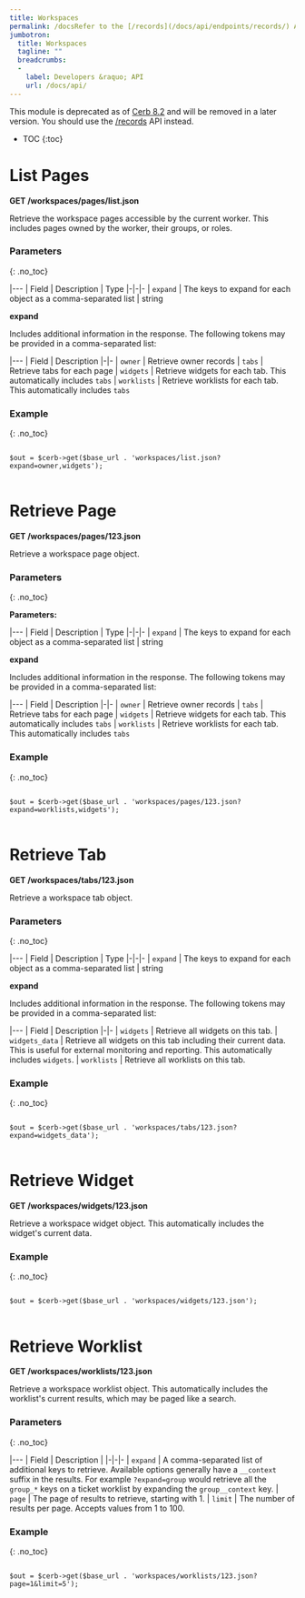 ```yaml
---
title: Workspaces
permalink: /docsRefer to the [/records](/docs/api/endpoints/records/) API endpoint.workspaces/
jumbotron:
  title: Workspaces
  tagline: ""
  breadcrumbs:
  -
    label: Developers &raquo; API
    url: /docs/api/
---
```


<div class="cerb-box note">
<p>This module is deprecated as of <a href="/releases/8.2/">Cerb 8.2</a> and will be removed in a later version. You should use the <a href="/docs/api/endpoints/records/">/records</a> API instead.</p>
</div>

* TOC
{:toc}

# List Pages

**GET /workspaces/pages/list.json**

Retrieve the workspace pages accessible by the current worker.  This includes pages owned by the worker, their groups, or roles.

### Parameters
{: .no_toc}

|---
| Field | Description | Type
|-|-|-
| `expand` | The keys to expand for each object as a comma-separated list | string

**expand**
	
Includes additional information in the response.  The following tokens may be provided in a comma-separated list:

|---
| Field | Description
|-|-
| `owner` | Retrieve owner records
| `tabs` | Retrieve tabs for each page
| `widgets` | Retrieve widgets for each tab. This automatically includes `tabs`
| `worklists` | Retrieve worklists for each tab. This automatically includes `tabs`

### Example
{: .no_toc}

<pre>
<code class="language-php">
$out = $cerb->get($base_url . 'workspaces/list.json?expand=owner,widgets');
</code>
</pre>

# Retrieve Page

**GET /workspaces/pages/123.json**

Retrieve a workspace page object.

### Parameters
{: .no_toc}

**Parameters:**

|---
| Field | Description | Type
|-|-|-
| `expand` | The keys to expand for each object as a comma-separated list | string

**expand**
	
Includes additional information in the response.  The following tokens may be provided in a comma-separated list:

|---
| Field | Description
|-|-
| `owner` | Retrieve owner records
| `tabs` | Retrieve tabs for each page
| `widgets` | Retrieve widgets for each tab. This automatically includes `tabs`
| `worklists` | Retrieve worklists for each tab. This automatically includes `tabs`

### Example
{: .no_toc}

<pre>
<code class="language-php">
$out = $cerb->get($base_url . 'workspaces/pages/123.json?expand=worklists,widgets');
</code>
</pre>

# Retrieve Tab

**GET /workspaces/tabs/123.json**

Retrieve a workspace tab object.

### Parameters
{: .no_toc}

|---
| Field | Description | Type
|-|-|-
| `expand` | The keys to expand for each object as a comma-separated list | string

**expand**
	
Includes additional information in the response.  The following tokens may be provided in a comma-separated list:

|---
| Field | Description
|-|-
| `widgets` | Retrieve all widgets on this tab.
| `widgets_data` | Retrieve all widgets on this tab including their current data. This is useful for external monitoring and reporting. This automatically includes `widgets`.
| `worklists` | Retrieve all worklists on this tab.

### Example
{: .no_toc}

<pre>
<code class="language-php">
$out = $cerb->get($base_url . 'workspaces/tabs/123.json?expand=widgets_data');
</code>
</pre>

# Retrieve Widget

**GET /workspaces/widgets/123.json**

Retrieve a workspace widget object.  This automatically includes the widget's current data.

### Example
{: .no_toc}

<pre>
<code class="language-php">
$out = $cerb->get($base_url . 'workspaces/widgets/123.json');
</code>
</pre>

# Retrieve Worklist

**GET /workspaces/worklists/123.json**

Retrieve a workspace worklist object.  This automatically includes the worklist's current results, which may be paged like a search.

### Parameters
{: .no_toc}

|---
| Field | Description | 
|-|-|-
| `expand` | A comma-separated list of additional keys to retrieve.  Available options generally have a `__context` suffix in the results.  For example `?expand=group` would retrieve all the `group_*` keys on a ticket worklist by expanding the `group__context` key.
| `page` | The page of results to retrieve, starting with 1.
| `limit` | The number of results per page.  Accepts values from 1 to 100.

### Example
{: .no_toc}

<pre>
<code class="language-php">
$out = $cerb->get($base_url . 'workspaces/worklists/123.json?page=1&limit=5');
</code>
</pre>

